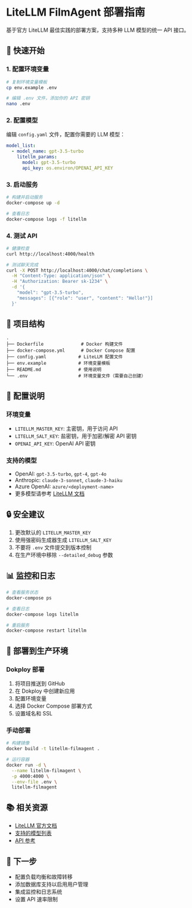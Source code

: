 # LiteLLM FilmAgent 部署指南

基于官方 LiteLLM 最佳实践的部署方案，支持多种 LLM 模型的统一 API 接口。

## 🚀 快速开始

### 1. 配置环境变量

```bash
# 复制环境变量模板
cp env.example .env

# 编辑 .env 文件，添加你的 API 密钥
nano .env
```

### 2. 配置模型

编辑 `config.yaml` 文件，配置你需要的 LLM 模型：

```yaml
model_list:
  - model_name: gpt-3.5-turbo
    litellm_params:
      model: gpt-3.5-turbo
      api_key: os.environ/OPENAI_API_KEY
```

### 3. 启动服务

```bash
# 构建并启动服务
docker-compose up -d

# 查看日志
docker-compose logs -f litellm
```

### 4. 测试 API

```bash
# 健康检查
curl http://localhost:4000/health

# 测试聊天完成
curl -X POST http://localhost:4000/chat/completions \
  -H "Content-Type: application/json" \
  -H "Authorization: Bearer sk-1234" \
  -d '{
    "model": "gpt-3.5-turbo",
    "messages": [{"role": "user", "content": "Hello!"}]
  }'
```

## 📁 项目结构

```
.
├── Dockerfile              # Docker 构建文件
├── docker-compose.yml      # Docker Compose 配置
├── config.yaml            # LiteLLM 配置文件
├── env.example            # 环境变量模板
├── README.md              # 使用说明
└── .env                   # 环境变量文件（需要自己创建）
```

## 🔧 配置说明

### 环境变量

- `LITELLM_MASTER_KEY`: 主密钥，用于访问 API
- `LITELLM_SALT_KEY`: 盐密钥，用于加密/解密 API 密钥
- `OPENAI_API_KEY`: OpenAI API 密钥

### 支持的模型

- OpenAI: `gpt-3.5-turbo`, `gpt-4`, `gpt-4o`
- Anthropic: `claude-3-sonnet`, `claude-3-haiku`
- Azure OpenAI: `azure/<deployment-name>`
- 更多模型请参考 [LiteLLM 文档](https://docs.litellm.ai/docs/)

## 🔒 安全建议

1. 更改默认的 `LITELLM_MASTER_KEY`
2. 使用强密码生成器生成 `LITELLM_SALT_KEY`
3. 不要将 `.env` 文件提交到版本控制
4. 在生产环境中移除 `--detailed_debug` 参数

## 📊 监控和日志

```bash
# 查看服务状态
docker-compose ps

# 查看日志
docker-compose logs litellm

# 重启服务
docker-compose restart litellm
```

## 🚀 部署到生产环境

### Dokploy 部署

1. 将项目推送到 GitHub
2. 在 Dokploy 中创建新应用
3. 配置环境变量
4. 选择 Docker Compose 部署方式
5. 设置域名和 SSL

### 手动部署

```bash
# 构建镜像
docker build -t litellm-filmagent .

# 运行容器
docker run -d \
  --name litellm-filmagent \
  -p 4000:4000 \
  --env-file .env \
  litellm-filmagent
```

## 📚 相关资源

- [LiteLLM 官方文档](https://docs.litellm.ai/)
- [支持的模型列表](https://docs.litellm.ai/docs/providers)
- [API 参考](https://docs.litellm.ai/docs/proxy/api_reference)

## 🎯 下一步

- 配置负载均衡和故障转移
- 添加数据库支持以启用用户管理
- 集成监控和日志系统
- 设置 API 速率限制
